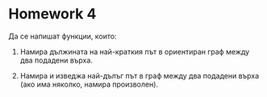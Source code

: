 # Homework 4

Да се напишат функции, които:

1) Намира дължината на най-краткия път в ориентиран граф между два подадени върха.

2) Намира и изведжа най-дълъг път в граф между два подадени върха (ако има няколко, намира произволен).
